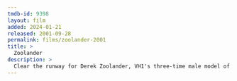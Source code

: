 ```yaml
---
tmdb-id: 9398
layout: film
added: 2024-01-21
released: 2001-09-28
permalink: films/zoolander-2001
title: >
  Zoolander
description: >
  Clear the runway for Derek Zoolander, VH1's three-time male model of the year. His face falls when hippie-chic Hansel scooters in to steal this year's award. The evil fashion guru Mugatu seizes the opportunity to turn Derek into a killing machine. It's a well-designed conspiracy and only with the help of Hansel and a few well-chosen accessories like Matilda can Derek make the world safe for male models everywhere.
---
```

